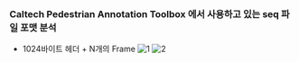
### Caltech Pedestrian Annotation Toolbox 에서 사용하고 있는 seq 파일 포맷 분석
- 1024바이트 헤더 + N개의 Frame
![1](https://user-images.githubusercontent.com/11758940/56814309-decfc280-6879-11e9-82bc-1707e98d2228.PNG)
![2](https://user-images.githubusercontent.com/11758940/56814307-dd9e9580-6879-11e9-9698-399d092e5f53.PNG)
